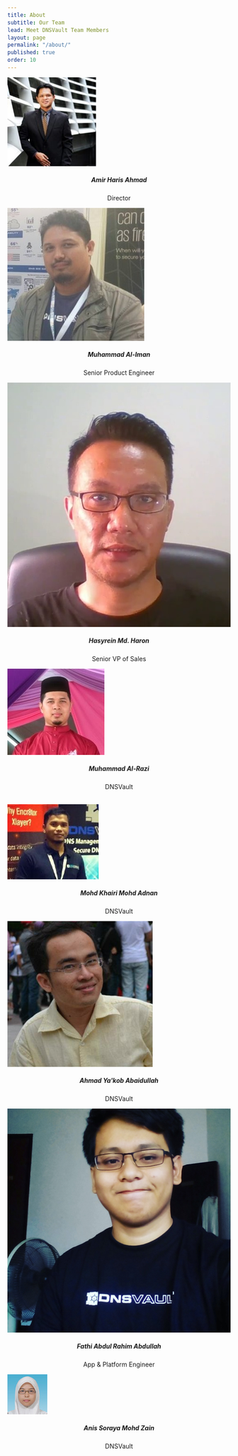 ```yaml
---
title: About
subtitle: Our Team
lead: Meet DNSVault Team Members
layout: page
permalink: "/about/"
published: true
order: 10
---
```


<div class="card-deck">
  <div class="card" style="border: 0;">
    <div class="pic-container pic-medium pic-circle">
      <img class="pic" src="/assets/images/about/amir.jpg" alt="">
      <div class="pic-overlay">
          <a href="" target="_blank"><i class="fa fa-facebook-square" aria-hidden="true"></i></a>
          <a href="" target="_blank"><i class="fa fa-github-square" aria-hidden="true"></i></a>
          <a href="https://my.linkedin.com/in/amirharis" target="_blank"><i class="fa fa-linkedin-square" aria-hidden="true"></i></a>
          <a href="" target="_blank"><i class="fa fa-twitter-square" aria-hidden="true"></i></a>
      </div>
    </div>
    <div class="card-body" style="text-align: center;">
      <h5 class="card-title">Amir Haris Ahmad</h5>
      <p class="card-text">Director</p>
    </div>
  </div>
  <div class="card" style="border: 0;">
    <div class="pic-container pic-medium pic-circle">
      <img class="pic" src="/assets/images/about/iman.jpg" alt="">
      <div class="pic-overlay">
          <a href="http://www.facebook.com" target="_blank"><i class="fa fa-facebook-square" aria-hidden="true"></i></a>
          <a href="http://www.github.com" target="_blank"><i class="fa fa-github-square" aria-hidden="true"></i></a>
          <a href="http://www.linkedin.com" target="_blank"><i class="fa fa-linkedin-square" aria-hidden="true"></i></a>
          <a href="http://www.twitter.com" target="_blank"><i class="fa fa-twitter-square" aria-hidden="true"></i></a>
      </div>
    </div>
    <div class="card-body" style="text-align: center;">
      <h5 class="card-title">Muhammad Al-Iman</h5>
      <p class="card-text">Senior Product Engineer</p>
    </div>
  </div>
  <div class="card" style="border: 0;">
    <div class="pic-container pic-medium pic-circle">
      <img class="pic" src="/assets/images/about/hasyrein.jpg" alt="">
      <div class="pic-overlay">
          <a href="http://www.facebook.com" target="_blank"><i class="fa fa-facebook-square" aria-hidden="true"></i></a>
          <a href="http://www.github.com" target="_blank"><i class="fa fa-github-square" aria-hidden="true"></i></a>
          <a href="http://www.linkedin.com" target="_blank"><i class="fa fa-linkedin-square" aria-hidden="true"></i></a>
          <a href="http://www.twitter.com" target="_blank"><i class="fa fa-twitter-square" aria-hidden="true"></i></a>
      </div>
    </div>
    <div class="card-body" style="text-align: center;">
      <h5 class="card-title">Hasyrein Md. Haron</h5>
      <p class="card-text">Senior VP of Sales</p>
    </div>
  </div>
  <div class="card" style="border: 0;">
    <div class="pic-container pic-medium pic-circle">
      <img class="pic" src="/assets/images/about/razi.jpg" alt="">
      <div class="pic-overlay">
          <a href="http://www.facebook.com" target="_blank"><i class="fa fa-facebook-square" aria-hidden="true"></i></a>
          <a href="http://www.github.com" target="_blank"><i class="fa fa-github-square" aria-hidden="true"></i></a>
          <a href="http://www.linkedin.com" target="_blank"><i class="fa fa-linkedin-square" aria-hidden="true"></i></a>
          <a href="http://www.twitter.com" target="_blank"><i class="fa fa-twitter-square" aria-hidden="true"></i></a>
      </div>
    </div>
    <div class="card-body" style="text-align: center;">
      <h5 class="card-title">Muhammad Al-Razi</h5>
      <p class="card-text">DNSVault</p>
    </div>
  </div>
</div>
<br>
<div class="card-deck">
  <div class="card" style="border: 0;">
    <div class="pic-container pic-medium pic-circle">
      <img class="pic" src="/assets/images/about/khairi.jpg" alt="">
      <div class="pic-overlay">
          <a href="http://www.facebook.com" target="_blank"><i class="fa fa-facebook-square" aria-hidden="true"></i></a>
          <a href="http://www.github.com" target="_blank"><i class="fa fa-github-square" aria-hidden="true"></i></a>
          <a href="http://www.linkedin.com" target="_blank"><i class="fa fa-linkedin-square" aria-hidden="true"></i></a>
          <a href="http://www.twitter.com" target="_blank"><i class="fa fa-twitter-square" aria-hidden="true"></i></a>
      </div>
    </div>
    <div class="card-body" style="text-align: center;">
      <h5 class="card-title">Mohd Khairi Mohd Adnan</h5>
      <p class="card-text">DNSVault</p>
    </div>
  </div>
  <div class="card" style="border: 0;">
    <div class="pic-container pic-medium pic-circle">
      <img class="pic" src="/assets/images/about/yakob.png" alt="">
      <div class="pic-overlay">
          <a href="http://www.facebook.com" target="_blank"><i class="fa fa-facebook-square" aria-hidden="true"></i></a>
          <a href="http://www.github.com" target="_blank"><i class="fa fa-github-square" aria-hidden="true"></i></a>
          <a href="http://www.linkedin.com" target="_blank"><i class="fa fa-linkedin-square" aria-hidden="true"></i></a>
          <a href="http://www.twitter.com" target="_blank"><i class="fa fa-twitter-square" aria-hidden="true"></i></a>
      </div>
    </div>
    <div class="card-body" style="text-align: center;">
      <h5 class="card-title">Ahmad Ya'kob Abaidullah</h5>
      <p class="card-text">DNSVault</p>
    </div>
  </div>
  <div class="card" style="border: 0;">
    <div class="pic-container pic-medium pic-circle">
      <img class="pic" src="/assets/images/about/fathi.jpg" alt="">
      <div class="pic-overlay">
          <a href="http://www.facebook.com" target="_blank"><i class="fa fa-facebook-square" aria-hidden="true"></i></a>
          <a href="http://www.github.com" target="_blank"><i class="fa fa-github-square" aria-hidden="true"></i></a>
          <a href="http://www.linkedin.com" target="_blank"><i class="fa fa-linkedin-square" aria-hidden="true"></i></a>
          <a href="http://www.twitter.com" target="_blank"><i class="fa fa-twitter-square" aria-hidden="true"></i></a>
      </div>
    </div>
    <div class="card-body" style="text-align: center;">
      <h5 class="card-title">Fathi Abdul Rahim Abdullah</h5>
      <p class="card-text">App & Platform Engineer</p>
    </div>
  </div>
  <div class="card" style="border: 0;">
    <div class="pic-container pic-medium pic-circle">
      <img class="pic" src="/assets/images/about/anis.jpg" alt="">
      <div class="pic-overlay">
          <a href="http://www.facebook.com" target="_blank"><i class="fa fa-facebook-square" aria-hidden="true"></i></a>
          <a href="http://www.github.com" target="_blank"><i class="fa fa-github-square" aria-hidden="true"></i></a>
          <a href="http://www.linkedin.com" target="_blank"><i class="fa fa-linkedin-square" aria-hidden="true"></i></a>
          <a href="http://www.twitter.com" target="_blank"><i class="fa fa-twitter-square" aria-hidden="true"></i></a>
      </div>
    </div>
    <div class="card-body" style="text-align: center;">
      <h5 class="card-title">Anis Soraya Mohd Zain</h5>
      <p class="card-text">DNSVault</p>
    </div>
  </div>
</div>
